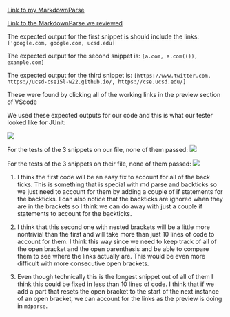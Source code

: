 [Link to my MarkdownParse](https://github.com/Jimmycho319/markdown-parse)

[Link to the MarkdownParse we reviewed](https://github.com/atruong39/markdown-parse)


The expected output for the first snippet is should include the links:
`['google.com, google.com, ucsd.edu]`

The expected output for the second snippet is:
`[a.com, a.com(()), example.com]`

The expected output for the third snippet is: 
`[https://www.twitter.com, https://ucsd-cse15l-w22.github.io/, https://cse.ucsd.edu/]`

These were found by clicking all of the working links in the preview section of VScode

We used these expected outputs for our code and this is what our tester looked like for JUnit:

![](https://user-images.githubusercontent.com/97693001/155673934-1a88aca4-a064-4ac5-9744-8b91eadd0de7.png)


For the tests of the 3 snippets on our file, none of them passed:
![](https://user-images.githubusercontent.com/97693001/155673990-a0a834b4-8461-4677-a55b-55a3c6d50fe9.png)


For the tests of the 3 snippets on their file, none of them passed:
![](https://user-images.githubusercontent.com/97693001/155674061-12a489a4-6d22-4a56-82ec-1adb57b104cb.png)


1. I think the first code will be an easy fix to account for all of the back ticks. This is something that is special with md parse and backticks so we just need to account for them by adding a couple of if statements for the backticks. I can also notice that the backticks are ignored when they are in the brackets so I think we can do away with just a couple if statements to account for the backticks.

2. I think that this second one with nested brackets will be a little more nontrivial than the first and will take more than just 10 lines of code to account for them. I think this way since we need to keep track of all of the open bracket and the open parenthesis and be able to compare them to see where the links actually are. This would be even more difficult with more consecutive open brackets.

3. Even though technically this is the longest snippet out of all of them I think this could be fixed in less than 10 lines of code. I think that if we add a part that resets the open bracket to the start of the next instance of an open bracket, we can account for the links as the preview is doing in `mdparse`.
